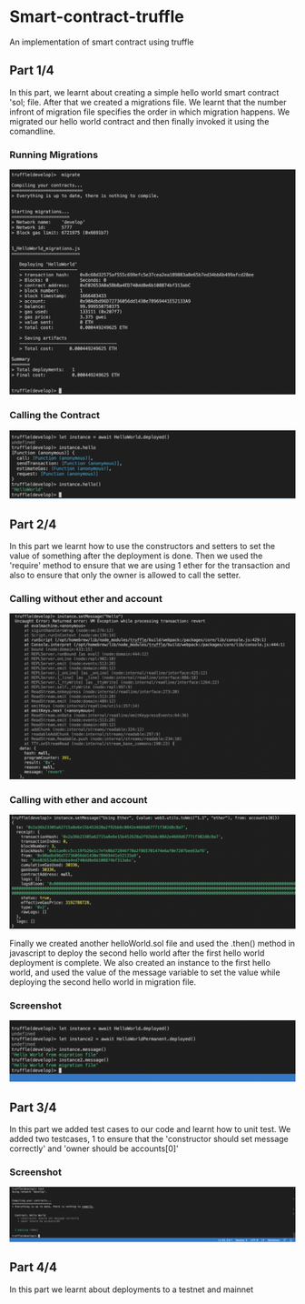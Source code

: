# Smart-contract-truffle
An implementation of smart contract using truffle

## Part 1/4

In this part, we learnt about creating a simple hello world smart contract 'sol; file. After that we created a migrations file. 
We learnt that the number infront of migration file specifies the order in which migration happens.
We migrated our hello world contract and then finally invoked it using the comandline.

### Running Migrations
![1](./scrennshots/1.png)

### Calling the Contract
![2](./scrennshots/2.png)

## Part 2/4

In this part we learnt how to use the constructors and setters to set the value of something after the deployment is done. Then we used the 'require'
method to ensure that we are using 1 ether for the transaction and also to ensure that only the owner is allowed to call the setter.

### Calling without ether and account

![4](./scrennshots/4.png)

### Calling with ether and account 

![7](./scrennshots/7.png)

Finally we created another helloWorld.sol file and used the .then() method in javascript to deploy the second hello world after the first hello world
deployment is complete. We also created an instance to the first hello world, and used the value of the message variable to set the value while deploying
the second hello world in migration file.

### Screenshot 

![7](./scrennshots/6.png)


## Part 3/4

In this part we added test cases to our code and learnt how to unit test. We added two testcases, 1 to ensure that the 'constructor should set message correctly' and 'owner should be accounts[0]'

### Screenshot 

![7](./scrennshots/9.png)

## Part 4/4

In this part we learnt about deployments to a testnet and mainnet